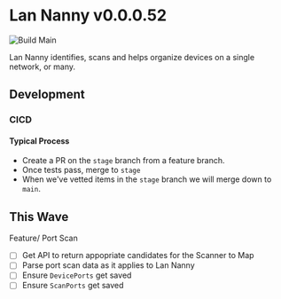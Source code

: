 # Lan Nanny v0.0.0.52

![Build Main](https://github.com/politeauthority/lan-nanny2/actions/workflows/push-main.yaml/badge.svg)

Lan Nanny identifies, scans and helps organize devices on a single network, or many.
## Development
### CICD
#### Typical Process
 - Create a PR on the `stage` branch from a feature branch.
 - Once tests pass, merge to `stage`
 - When we've vetted items in the `stage` branch we will merge down to `main`.


## This Wave
Feature/ Port Scan
- [ ] Get API to return appopriate candidates for the Scanner to Map
- [ ] Parse port scan data as it applies to Lan Nanny
- [ ] Ensure `DevicePorts` get saved
- [ ] Ensure `ScanPorts` get saved